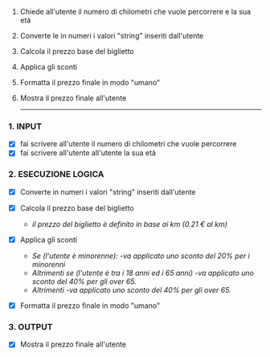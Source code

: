 1. Chiede all'utente il numero di chilometri che vuole percorrere e la sua età
2. Converte le in numeri i valori "string" inseriti dall'utente
3. Calcola il prezzo base del biglietto
4. Applica gli sconti
5. Formatta il prezzo finale in modo "umano"
6. Mostra il prezzo finale all'utente

	---

### 1. INPUT
  - [x] fai scrivere all'utente il numero di chilometri che vuole percorrere
  - [x] fai scrivere all'utente all'utente la sua età

### 2. ESECUZIONE LOGICA
  - [x] Converte in numeri i valori "string" inseriti dall'utente
  - [x] Calcola il prezzo base del biglietto
    - *il prezzo del biglietto è definito in base ai km (0.21 € al km)*
  - [x] Applica gli sconti
    - *Se (l'utente è minorenne): 
        -va applicato uno sconto del 20% per i minorenni*
    - *Altrimenti se (l'utente è tra i 18 anni ed i 65 anni)
        -va applicato uno sconto del 40% per gli over 65.*
    - *Altrimenti
        -va applicato uno sconto del 40% per gli over 65.*
  - [x] Formatta il prezzo finale in modo "umano"


### 3. OUTPUT
  - [x] Mostra il prezzo finale all'utente
